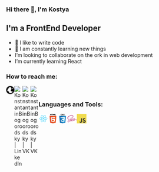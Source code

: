 ### Hi there 👋, I'm Kostya



## I'm a FrontEnd Developer
- 💪 I like to write code
- 🥅 I am constantly learning new things
-  I’m looking to collaborate on the ork in web development
-  I’m currently learning React



### How to reach me:

[<img align="left" alt="webtricks-master.ru" width="22px" src="https://raw.githubusercontent.com/iconic/open-iconic/master/svg/globe.svg" />][website]
[<img align="left" alt="KonstantinBogorodsky | LinkedIn" width="22px" src="https://cdn.jsdelivr.net/npm/simple-icons@v3/icons/linkedin.svg" />][linkedin]
[<img align="left" alt="KonstantinBogorodsky | VK" width="22px" src="https://cdn.jsdelivr.net/npm/simple-icons@v3/icons/vk.svg" />][vk]
[<img align="left" alt="KonstantinBogorodsky | VK" width="22px" src="https://cdn.jsdelivr.net/npm/simple-icons@3.13.0/icons/gmail.js" />][gmail]

<br />

### Languages and Tools:

<img align="left" alt="React" width="26px" src="https://raw.githubusercontent.com/github/explore/80688e429a7d4ef2fca1e82350fe8e3517d3494d/topics/react/react.png" />
<img align="left" alt="HTML5" width="26px" src="https://raw.githubusercontent.com/github/explore/80688e429a7d4ef2fca1e82350fe8e3517d3494d/topics/html/html.png" />
<img align="left" alt="CSS3" width="26px" src="https://raw.githubusercontent.com/github/explore/80688e429a7d4ef2fca1e82350fe8e3517d3494d/topics/css/css.png" />
<img align="left" alt="Sass" width="26px" src="https://raw.githubusercontent.com/github/explore/80688e429a7d4ef2fca1e82350fe8e3517d3494d/topics/sass/sass.png" />
<img align="left" alt="JavaScript" width="26px" src="https://raw.githubusercontent.com/github/explore/80688e429a7d4ef2fca1e82350fe8e3517d3494d/topics/javascript/javascript.png" />


<br />
<br />

<!-- ![Anurag's GitHub stats](https://github-readme-stats.vercel.app/api?username=kbogorodsky&theme=github_dark) -->
<br />

[website]: https://bogorodsky-konstantin.ru/#en
[linkedin]: https://www.linkedin.com/
[vk]: https://vk.com/id94728434
[gmail]: konstantin.bogorodsky@gmail.com


